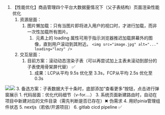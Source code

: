 1. 【性能优化】商品管理四个平台大数据量情况下（父子表结构）页面渲染性能优化
	1. 资源层面：
		1. 图片懒加载：只有当图片即将进入用户的视口时，才进行加载，而非一次性加载所有图片。
			1. <img> 元素上的 loading 属性可用于指示浏览器推迟加载屏幕外的图像，直到用户滚动到其附近。
			`<img src="image.jpg" alt="..." loading="lazy" />`
	1. 交互层面：
		1. 目前方案：滚动动态渲染子表（可以再尝试加上主表未滚动到部分的子表使用骨架屏代替） ✅
			1. 成果：LCP从平均 9.5s 优化至 3.3s，FCP从平均 2.5s 优化至 0.3s

![](Knowledge%20%20▏%20Skill/image/82dd82aa09fc2dbd1fb3a7f223ed6453.png)![](Knowledge%20%20▏%20Skill/image/6c332c271da06d9dce9d324d46fe08b1.png)
		3. 备选方案：子表数据大于十条时，底部添加“查看更多”按钮，点击进行弹窗展示
	1. 代码层面：优化代码细节（v-for....）
3. 系统页面新建路由时，自动在项目中新建对应的文件目录（需先判断是否已存在）✖ 伪需求
4. 用好pinia管理组件状态
5. nextjs（若依/开源项目）
6. gitlab cicd pipeline ✅